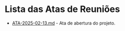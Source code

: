 # Lista das Atas de Reuniões

* [ATA-2025-02-13.md](ATA-2025-02-13.md) - Ata de abertura do projeto.


